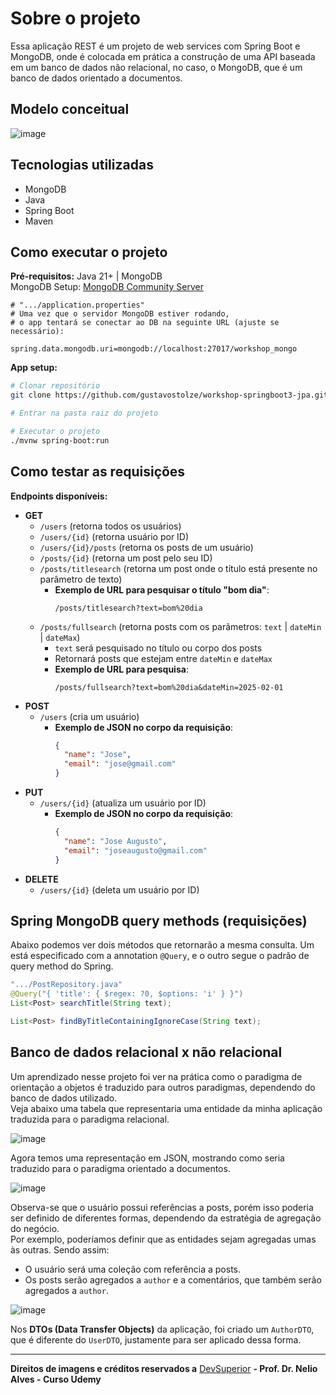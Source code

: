 # Sobre o projeto  
Essa aplicação REST é um projeto de web services com Spring Boot e MongoDB, onde é colocada em prática a construção de uma API baseada em um banco de dados não relacional, no caso, o MongoDB, que é um banco de dados orientado a documentos.  

## Modelo conceitual  

![image](https://github.com/user-attachments/assets/47de915e-fe79-4ee5-8e43-97cd0393b15e)  

## Tecnologias utilizadas  
- MongoDB  
- Java  
- Spring Boot  
- Maven  

## Como executar o projeto  
**Pré-requisitos:** Java 21+ | MongoDB  
MongoDB Setup: [MongoDB Community Server](https://www.mongodb.com/try/download/community)  
```properties
# ".../application.properties"
# Uma vez que o servidor MongoDB estiver rodando,
# o app tentará se conectar ao DB na seguinte URL (ajuste se necessário):

spring.data.mongodb.uri=mongodb://localhost:27017/workshop_mongo
```  
**App setup:**  
```bash
# Clonar repositório
git clone https://github.com/gustavostolze/workshop-springboot3-jpa.git

# Entrar na pasta raiz do projeto

# Executar o projeto
./mvnw spring-boot:run
```  

## Como testar as requisições  
**Endpoints disponíveis:**  
- **GET**  
  - `/users` (retorna todos os usuários)  
  - `/users/{id}` (retorna usuário por ID)  
  - `/users/{id}/posts` (retorna os posts de um usuário)  
  - `/posts/{id}` (retorna um post pelo seu ID)  
  - `/posts/titlesearch` (retorna um post onde o título está presente no parâmetro de texto)  
    - **Exemplo de URL para pesquisar o título "bom dia"**:  
      ```
      /posts/titlesearch?text=bom%20dia
      ```
  - `/posts/fullsearch` (retorna posts com os parâmetros: `text` | `dateMin` | `dateMax`)  
    - `text` será pesquisado no título ou corpo dos posts  
    - Retornará posts que estejam entre `dateMin` e `dateMax`  
    - **Exemplo de URL para pesquisa**:  
      ```
      /posts/fullsearch?text=bom%20dia&dateMin=2025-02-01
      ```  
- **POST**  
  - `/users` (cria um usuário)  
    - **Exemplo de JSON no corpo da requisição**:  
      ```json
      {
        "name": "Jose",
        "email": "jose@gmail.com"
      }
      ```  
- **PUT**  
  - `/users/{id}` (atualiza um usuário por ID)  
    - **Exemplo de JSON no corpo da requisição**:  
      ```json
      {
        "name": "Jose Augusto",
        "email": "joseaugusto@gmail.com"
      }
      ```  
- **DELETE**  
  - `/users/{id}` (deleta um usuário por ID)  

## Spring MongoDB query methods (requisições)  
Abaixo podemos ver dois métodos que retornarão a mesma consulta. Um está especificado com a annotation `@Query`, e o outro segue o padrão de query method do Spring.  
```java
".../PostRepository.java"
@Query("{ 'title': { $regex: ?0, $options: 'i' } }")
List<Post> searchTitle(String text);

List<Post> findByTitleContainingIgnoreCase(String text);
```  

## Banco de dados relacional x não relacional  
Um aprendizado nesse projeto foi ver na prática como o paradigma de orientação a objetos é traduzido para outros paradigmas, dependendo do banco de dados utilizado.  
Veja abaixo uma tabela que representaria uma entidade da minha aplicação traduzida para o paradigma relacional.  

![image](https://github.com/user-attachments/assets/ac041919-ce42-447c-8fb1-c30a1022be97)  

Agora temos uma representação em JSON, mostrando como seria traduzido para o paradigma orientado a documentos.  

![image](https://github.com/user-attachments/assets/36a29bac-d380-411d-9de7-14b8504fa396)  

Observa-se que o usuário possui referências a posts, porém isso poderia ser definido de diferentes formas, dependendo da estratégia de agregação do negócio.  
Por exemplo, poderíamos definir que as entidades sejam agregadas umas às outras. Sendo assim:  
- O usuário será uma coleção com referência a posts.  
- Os posts serão agregados a `author` e a comentários, que também serão agregados a `author`.  

![image](https://github.com/user-attachments/assets/af4e1460-9a19-4279-b1f9-636dfc302b77)  

Nos **DTOs (Data Transfer Objects)** da aplicação, foi criado um `AuthorDTO`, que é diferente do `UserDTO`, justamente para ser aplicado dessa forma.  

---  

**Direitos de imagens e créditos reservados a** [DevSuperior](https://devsuperior.com.br/) **- Prof. Dr. Nelio Alves - Curso Udemy**

